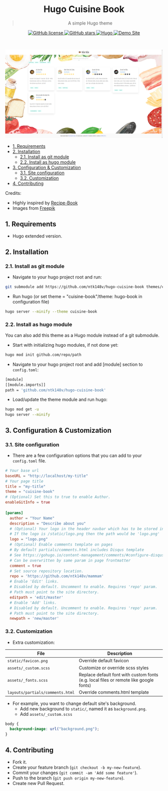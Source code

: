 <div align="center">
 <h1>Hugo Cuisine Book</h1>
 <blockquote align="center">A simple Hugo theme</blockquote>
 <p>
  <a href="https://github.com/ntk148v/hugo-cuisine-book/blob/master/LICENSE">
   <img alt="GitHub license" src="https://img.shields.io/github/license/ntk148v/hugo-cuisine-book?style=for-the-badge">
  </a>
  <a href="https://github.com/ntk148v/hugo-cuisine-book/stargazers">
            <img alt="GitHub stars" src="https://img.shields.io/github/stars/ntk148v/hugo-cuisine-book?style=for-the-badge">
        </a>
        <a href="https://gohugo.io">
            <img alt="Hugo" src="https://img.shields.io/badge/hugo-0.68-blue.svg?style=for-the-badge">
        </a>
        <a href="https://ntk148v.github.io/mammam">
            <img alt="Demo Site" src="https://img.shields.io/badge/demo-site-green.svg?style=for-the-badge">
        </a>
 </p><br>
    <p>
        <img src="./images/screenshot.png">
    </p>
</div>

- [1. Requirements](#1-requirements)
- [2. Installation](#2-installation)
  - [2.1. Install as git module](#21-install-as-git-module)
  - [2.2. Install as hugo module](#22-install-as-hugo-module)
- [3. Configuration \& Customization](#3-configuration--customization)
  - [3.1. Site configuration](#31-site-configuration)
  - [3.2. Customization](#32-customization)
- [4. Contributing](#4-contributing)

Credits:

- Highly inspired by [Recipe-Book](https://github.com/rametta/recipe-book)
- Images from [Freepik](https://freepik.com/)

## 1. Requirements

- Hugo extended version.

## 2. Installation

### 2.1. Install as git module

- Navigate to your hugo project root and run:

```bash
git submodule add https://github.com/ntk148v/hugo-cuisine-book themes/cuisine-book
```

- Run hugo (or set theme = "cuisine-book"/theme: hugo-book in configuration file)

```bash
hugo server --minify --theme cuisine-book
```

### 2.2. Install as hugo module

You can also add this theme as a Hugo module instead of a git submodule.

- Start with initializing hugo modules, if not done yet:

```bash
hugo mod init github.com/repo/path
```

- Navigate to your hugo project root and add [module] section to `config.toml`:

```bash
[module]
[[module.imports]]
path = 'github.com/ntk148v/hugo-cuisine-book'
```

- Load/update the theme module and run hugo:

```bash
hugo mod get -u
hugo server --minify
```

## 3. Configuration & Customization

### 3.1. Site configuration

- There are a few configuration options that you can add to your `config.toml` file.

```toml
# Your base url
baseURL = "http://localhost/my-title"
# Your page title
title = "my-title"
theme = "cuisine-book"
# (Optional) Set this to true to enable Author.
enableGitInfo = true

[params]
  author = "Your Name"
  description = "Describe about you"
  # (Optional) Your logo in the header navbar which has to be stored in static folder.
  # If the logo is /static/logo.png then the path would be 'logo.png'
  logo = "logo.png"
  # (Optional) Enable comments template on pages
  # By default partials/comments.html includes Disqus template
  # See https://gohugo.io/content-management/comments/#configure-disqus
  # Can be overwritten by same param in page frontmatter
  comment = true
  # Set source repository location.
  repo = 'https://github.com/ntk148v/mammam'
  # Enable 'Edit' links.
  # Disabled by default. Uncomment to enable. Requires 'repo' param.
  # Path must point to the site directory.
  editpath = 'edit/master'
  # Enable 'Add' links.
  # Disabled by default. Uncomment to enable. Requires 'repo' param.
  # Path must point to the site directory.
  newpath = 'new/master'
```

### 3.2. Customization

- Extra customization:

| File                             | Description                                                                           |
| -------------------------------- | ------------------------------------------------------------------------------------- |
| `static/favicon.png`             | Override default favicon                                                              |
| `assets/_custom.scss`            | Customize or override scss styles                                                     |
| `assets/_fonts.scss`             | Replace default font with custom fonts (e.g. local files or remote like google fonts) |
| `layouts/partials/comments.html` | Override comments.html template                                                       |

- For example, you want to change default site's background.
  - Add new background to `static/`, named it as `background.png`.
  - Add `assets/_custom.scss`

```scss
body {
  background-image: url("background.png");
}
```

## 4. Contributing

- Fork it.
- Create your feature branch (`git checkout -b my-new-feature`).
- Commit your changes (`git commit -am 'Add some feature'`).
- Push to the branch (`git push origin my-new-feature`).
- Create new Pull Request.
